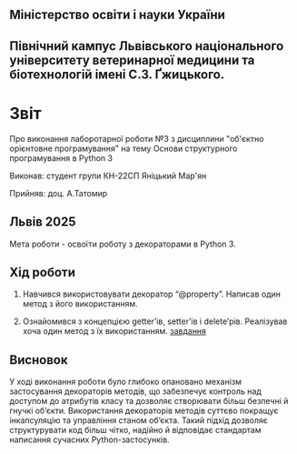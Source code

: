 ## Міністерство освіти і науки України

## Північний кампус Львівського національного університету ветеринарної медицини та біотехнологій імені С.З. Ґжицького.

# Звіт
Про виконання лаборотарної роботи №3 з дисциплини "об'єктно орієнтовне програмування" на тему Основи структурного програмування в Python 3

Виконав: студент групи КН-22СП Яніцький Мар'ян

Прийняв: доц. А.Татомир
## Львів 2025

Мета роботи - освоїти роботу з декораторами в Python 3.

## Хід роботи

1. Навчився використовувати декоратор “@property”. Написав
один метод з його використанням. 
  
2. Ознайомився з концепцією getter’ів, setter’ів і delete’рів. Реалізував хоча 
один метод з їх використанням. [завдання](lab9.py)


## Висновок 
У ході виконання роботи було глибоко опановано механізм застосування декораторів методів, що забезпечує контроль над доступом до атрибутів класу та дозволяє створювати більш безпечні й гнучкі об’єкти. Використання декораторів методів суттєво покращує інкапсуляцію та управління станом об’єкта. Такий підхід дозволяє структурувати код більш чітко, надійно й відповідає стандартам написання сучасних Python-застосунків.

